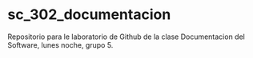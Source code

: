 # sc_302_documentacion
Repositorio para le laboratorio de Github de la clase Documentacion del Software, lunes noche, grupo 5.

